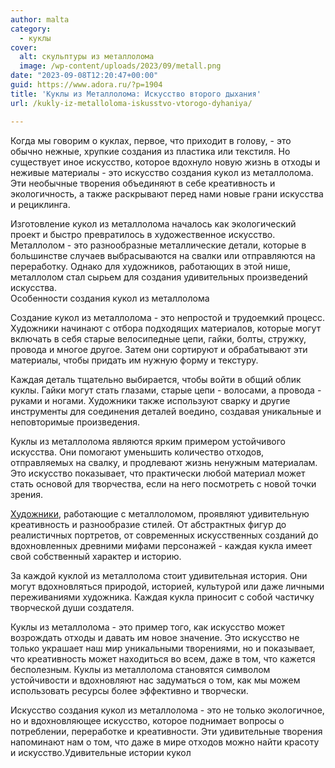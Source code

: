 ```yaml
---
author: malta
category:
  - куклы
cover:
  alt: скульптуры из металлолома
  image: /wp-content/uploads/2023/09/metall.png
date: "2023-09-08T12:20:47+00:00"
guid: https://www.adora.ru/?p=1904
title: 'Куклы из Металлолома: Искусство второго дыхания'
url: /kukly-iz-metalloloma-iskusstvo-vtorogo-dyhaniya/

---
```

Когда мы говорим о куклах, первое, что приходит в голову, \- это обычно нежные, хрупкие создания из пластика или текстиля. Но существует иное искусство, которое вдохнуло новую жизнь в отходы и неживые материалы \- это искусство создания кукол из металлолома. Эти необычные творения объединяют в себе креативность и экологичность, а также раскрывают перед нами новые грани искусства и рециклинга.

Изготовление кукол из металлолома началось как экологический проект и быстро превратилось в художественное искусство. Металлолом \- это разнообразные металлические детали, которые в большинстве случаев выбрасываются на свалки или отправляются на переработку. Однако для художников, работающих в этой нише, металлолом стал сырьем для создания удивительных произведений искусства.  
Особенности создания кукол из металлолома

Создание кукол из металлолома \- это непростой и трудоемкий процесс. Художники начинают с отбора подходящих материалов, которые могут включать в себя старые велосипедные цепи, гайки, болты, стружку, провода и многое другое. Затем они сортируют и обрабатывают эти материалы, чтобы придать им нужную форму и текстуру.

Каждая деталь тщательно выбирается, чтобы войти в общий облик куклы. Гайки могут стать глазами, старые цепи \- волосами, а провода \- руками и ногами. Художники также используют сварку и другие инструменты для соединения деталей воедино, создавая уникальные и неповторимые произведения.

Куклы из металлолома являются ярким примером устойчивого искусства. Они помогают уменьшить количество отходов, отправляемых на свалку, и продлевают жизнь ненужным материалам. Это искусство показывает, что практически любой материал может стать основой для творчества, если на него посмотреть с новой точки зрения.

[Художники](https://www.hubcapcreatures.com/buy-work/), работающие с металлоломом, проявляют удивительную креативность и разнообразие стилей. От абстрактных фигур до реалистичных портретов, от современных искусственных созданий до вдохновленных древними мифами персонажей \- каждая кукла имеет свой собственный характер и историю.  

За каждой куклой из металлолома стоит удивительная история. Они могут вдохновляться природой, историей, культурой или даже личными переживаниями художника. Каждая кукла приносит с собой частичку творческой души создателя.  

Куклы из металлолома \- это пример того, как искусство может возрождать отходы и давать им новое значение. Это искусство не только украшает наш мир уникальными творениями, но и показывает, что креативность может находиться во всем, даже в том, что кажется бесполезным. Куклы из металлолома становятся символом устойчивости и вдохновляют нас задуматься о том, как мы можем использовать ресурсы более эффективно и творчески.

Искусство создания кукол из металлолома \- это не только экологичное, но и вдохновляющее искусство, которое поднимает вопросы о потреблении, переработке и креативности. Эти удивительные творения напоминают нам о том, что даже в мире отходов можно найти красоту и искусство.Удивительные истории кукол
